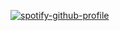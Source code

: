 [![spotify-github-profile](https://spotify-github-profile.vercel.app/api/view?uid=marcos_barker&cover_image=true&theme=novatorem)](https://spotify-github-profile.vercel.app/api/view?uid=marcos_barker&redirect=true)



<!--
# Oi  <img width="100px" src="https://github.com/marcosbarker/marcosbarker/blob/main/assets/babay_yoda.gif">



[<img width="65px" src="https://img.shields.io/badge/LinkedIn-0077B5?style=for-the-badge&logo=linkedin&logoColor=white">](https://www.linkedin.com/in/marcos-paulo-marques-corr%C3%AAa-gomes-2794271b0/) [<img  width="63px" src="https://img.shields.io/badge/Spotify-1ED760?&style=for-the-badge&logo=spotify&logoColor=white">](https://open.spotify.com/playlist/2E8eRMA0qrYxQyzuFw0Xu7?si=FZyOXM4BTBWjF9JwaINgHQ)  [<img  width="80px" src="https://img.shields.io/badge/Instagram-E4405F?style=for-the-badge&logo=instagram&logoColor=white">](https://www.instagram.com/marcos_barker/?hl=pt-br)  [<img width="55px" src="https://img.shields.io/badge/Gmail-D14836?style=for-the-badge&logo=gmail&logoColor=white">](mailto:pgomes@faeterj-petropolis.edu.br) [<img width="70px" src="https://img.shields.io/badge/Outlook-0078D4?style=for-the-badge&logo=microsoft-outlook&logoColor=white">](mailto:marcos_barker@hotmail.com) 
-->

 

<!--
**marcosbarker/marcosbarker** is a ✨ _special_ ✨ repository because its `README.md` (this file) appears on your GitHub profile.

Here are some ideas to get you started:

- 🔭 I’m currently working on ...
- 🌱 I’m currently learning ...
- 👯 I’m looking to collaborate on ...
- 🤔 I’m looking for help with ...
- 💬 Ask me about ...
- 📫 How to reach me: ...
- 😄 Pronouns: ...
- ⚡ Fun fact: ...
-->
